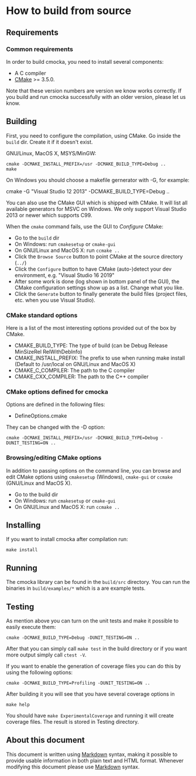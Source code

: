 # How to build from source

## Requirements

### Common requirements

In order to build cmocka, you need to install several components:

- A C compiler
- [CMake](http://www.cmake.org) >= 3.5.0.

Note that these version numbers are version we know works correctly. If you
build and run cmocka successfully with an older version, please let us know.

## Building

First, you need to configure the compilation, using CMake. Go inside the
`build` dir. Create it if it doesn't exist.

GNU/Linux, MacOS X, MSYS/MinGW:

    cmake -DCMAKE_INSTALL_PREFIX=/usr -DCMAKE_BUILD_TYPE=Debug ..
    make

On Windows you should choose a makefile gernerator with -G, for example:

   cmake -G "Visual Studio 12 2013" -DCMAKE_BUILD_TYPE=Debug ..

You can also use the CMake GUI which is shipped with CMake. It will list all
available generators for MSVC on Windows. We only support Visual Studio 2013
or newer which supports C99.

When the `cmake` command fails, use the GUI to *Configure* CMake:

- Go to the `build` dir
- On Windows: run `cmakesetup` or `cmake-gui`
- On GNU/Linux and MacOS X: run `ccmake ..`
- Click the `Browse Source` button to point CMake at the source directory (`../`)
- Click the `Configure` button to have CMake (auto-)detect your dev environment, e.g.
  "Visual Studio 16 2019"
- After some work is done (log shown in bottom panel of the GUI), the CMake
  configuration settings show up as a list. Change what you like.
- Click the `Generate` button to finally generate the build files (project files, etc.
  when you use Visual Studio).

### CMake standard options

Here is a list of the most interesting options provided out of the box by
CMake.

- CMAKE_BUILD_TYPE:     The type of build (can be Debug Release MinSizeRel
                        RelWithDebInfo)
- CMAKE_INSTALL_PREFIX: The prefix to use when running make install (Default
                        to /usr/local on GNU/Linux and MacOS X)
- CMAKE_C_COMPILER:     The path to the C compiler
- CMAKE_CXX_COMPILER:   The path to the C++ compiler

### CMake options defined for cmocka

Options are defined in the following files:

- DefineOptions.cmake

They can be changed with the -D option:

`cmake -DCMAKE_INSTALL_PREFIX=/usr -DCMAKE_BUILD_TYPE=Debug -DUNIT_TESTING=ON ..`

### Browsing/editing CMake options

In addition to passing options on the command line, you can browse and edit
CMake options using `cmakesetup` (Windows), `cmake-gui` or `ccmake` (GNU/Linux
and MacOS X).

- Go to the build dir
- On Windows: run `cmakesetup` or `cmake-gui`
- On GNU/Linux and MacOS X: run `ccmake ..`

## Installing

If you want to install cmocka after compilation run:

    make install

## Running

The cmocka library can be found in the `build/src` directory.
You can run the binaries in `build/examples/*` which is a
are example tests.

## Testing

As mention above you can turn on the unit tests and make it possible to easily
execute them:

`cmake -DCMAKE_BUILD_TYPE=Debug -DUNIT_TESTING=ON ..`

After that you can simply call `make test` in the build directory or if you
want more output simply call `ctest -V`.

If you want to enable the generation of coverage files you can do this by
using the following options:

`cmake -DCMAKE_BUILD_TYPE=Profiling -DUNIT_TESTING=ON ..`

After building it you will see that you have several coverage options in

`make help`

You should have `make ExperimentalCoverage` and running it will create
coverage files. The result is stored in Testing directory.

## About this document

This document is written using [Markdown][] syntax, making it possible to
provide usable information in both plain text and HTML format. Whenever
modifying this document please use [Markdown][] syntax.

[markdown]: http://www.daringfireball.net/projects/markdown
